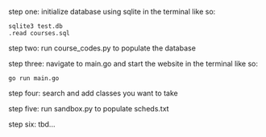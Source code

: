 step one: initialize database using sqlite in the terminal like so:

    sqlite3 test.db
    .read courses.sql

step two: run course_codes.py to populate the database

step three: navigate to main.go and start the website in the terminal like so:

    go run main.go

step four: search and add classes you want to take

step five: run sandbox.py to populate scheds.txt

step six: tbd...